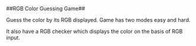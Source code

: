 ##RGB Color Guessing Game##

Guess the color by its RGB displayed. Game has two modes easy and hard.

It also have a RGB checker which displays the color on the basis of RGB input.